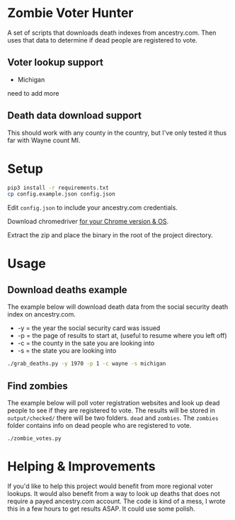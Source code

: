 # Zombie Voter Hunter

A set of scripts that downloads death indexes from ancestry.com. 
Then uses that data to determine if dead people are registered to vote.

## Voter lookup support

* Michigan

need to add more

## Death data download support

This should work with any county in the country, but I've only tested it thus far with Wayne count MI.

# Setup

```bash
pip3 install -r requirements.txt
cp config.example.json config.json 
```

Edit `config.json` to include your ancestry.com credentials. 

Download chromedriver [for your Chrome version & OS](https://chromedriver.chromium.org/downloads).

Extract the zip and place the binary in the root of the project directory.

# Usage

## Download deaths example

The example below will download death data from the social security death index on ancestry.com.

* -y = the year the social security card was issued
* -p = the page of results to start at, (useful to resume where you left off)
* -c = the county in the sate you are looking into
* -s = the state you are looking into

```bash
./grab_deaths.py -y 1970 -p 1 -c wayne -s michigan
```

## Find zombies

The example below will poll voter registration websites and look up dead people to see if they are registered to vote.
The results will be stored in `output/checked/` there will be two folders. `dead` and `zombies`.
The `zombies` folder contains info on dead people who are registered to vote.

```
./zombie_votes.py
```

# Helping & Improvements

If you'd like to help this project would benefit from more regional voter lookups.
It would also benefit from a way to look up deaths that does not require a payed ancestry.com account.
The code is kind of a mess, I wrote this in a few hours to get results ASAP. It could use some polish.
